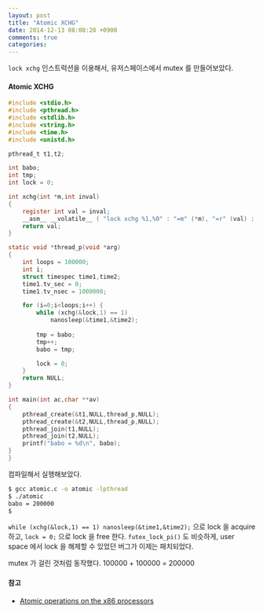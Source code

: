 ```yaml
---
layout: post
title: "Atomic XCHG"
date: 2014-12-13 08:08:28 +0900
comments: true
categories: 
---
```


`lock xchg` 인스트럭션을 이용해서, 유저스페이스에서 mutex 를 만들어보았다.

#### Atomic XCHG

``` c
#include <stdio.h>
#include <pthread.h>
#include <stdlib.h>
#include <string.h>
#include <time.h>
#include <unistd.h>

pthread_t t1,t2;

int babo;
int tmp;
int lock = 0;

int xchg(int *m,int inval)
{
    register int val = inval;
    __asm__ __volatile__ ( "lock xchg %1,%0" : "=m" (*m), "=r" (val) : "1" (inval) );
    return val;
}

static void *thread_p(void *arg)
{
    int loops = 100000;
    int i;
    struct timespec time1,time2;
    time1.tv_sec = 0;
    time1.tv_nsec = 1000000;

    for (i=0;i<loops;i++) {
        while (xchg(&lock,1) == 1) 
            nanosleep(&time1,&time2);
        
        tmp = babo;
        tmp++;
        babo = tmp;

        lock = 0;
    }
    return NULL;
}

int main(int ac,char **av)
{
    pthread_create(&t1,NULL,thread_p,NULL);
    pthread_create(&t2,NULL,thread_p,NULL);
    pthread_join(t1,NULL);
    pthread_join(t2,NULL);
    printf("babo = %d\n", babo);
}
}
```

컴파일해서 실행해보았다.

``` sh
$ gcc atomic.c -o atomic -lpthread
$ ./atomic
babo = 200000
$
```

`while (xchg(&lock,1) == 1) nanosleep(&time1,&time2);` 으로 lock 을 acquire 하고, `lock = 0;` 으로 lock 을 free 한다. `futex_lock_pi()` 도 비슷하게, user space 에서 lock 을 해제할 수 있었던 버그가 이제는 패치되었다.

mutex 가 걸린 것처럼 동작했다. 100000 + 100000 = 200000

#### 참고

* [Atomic operations on the x86 processors](http://www.mohawksoft.org/?q=node/78)
